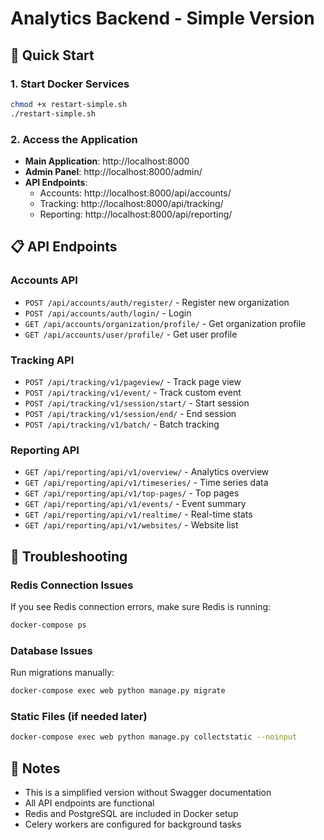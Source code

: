 # Analytics Backend - Simple Version

## 🚀 Quick Start

### 1. Start Docker Services
```bash
chmod +x restart-simple.sh
./restart-simple.sh
```

### 2. Access the Application
- **Main Application**: http://localhost:8000
- **Admin Panel**: http://localhost:8000/admin/
- **API Endpoints**:
  - Accounts: http://localhost:8000/api/accounts/
  - Tracking: http://localhost:8000/api/tracking/
  - Reporting: http://localhost:8000/api/reporting/

## 📋 API Endpoints

### Accounts API
- `POST /api/accounts/auth/register/` - Register new organization
- `POST /api/accounts/auth/login/` - Login
- `GET /api/accounts/organization/profile/` - Get organization profile
- `GET /api/accounts/user/profile/` - Get user profile

### Tracking API
- `POST /api/tracking/v1/pageview/` - Track page view
- `POST /api/tracking/v1/event/` - Track custom event
- `POST /api/tracking/v1/session/start/` - Start session
- `POST /api/tracking/v1/session/end/` - End session
- `POST /api/tracking/v1/batch/` - Batch tracking

### Reporting API
- `GET /api/reporting/api/v1/overview/` - Analytics overview
- `GET /api/reporting/api/v1/timeseries/` - Time series data
- `GET /api/reporting/api/v1/top-pages/` - Top pages
- `GET /api/reporting/api/v1/events/` - Event summary
- `GET /api/reporting/api/v1/realtime/` - Real-time stats
- `GET /api/reporting/api/v1/websites/` - Website list

## 🔧 Troubleshooting

### Redis Connection Issues
If you see Redis connection errors, make sure Redis is running:
```bash
docker-compose ps
```

### Database Issues
Run migrations manually:
```bash
docker-compose exec web python manage.py migrate
```

### Static Files (if needed later)
```bash
docker-compose exec web python manage.py collectstatic --noinput
```

## 📝 Notes

- This is a simplified version without Swagger documentation
- All API endpoints are functional
- Redis and PostgreSQL are included in Docker setup
- Celery workers are configured for background tasks

